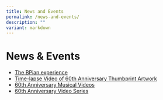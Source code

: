 ```yaml
---
title: News and Events
permalink: /news-and-events/
description: ""
variant: markdown
---
```

# News & Events
* [The BPian experience](https://www.instagram.com/bpian.experience/?hl=en)
* [Time-lapse Video of 60th Anniversary Thumbprint Artwork](/news-and-events/time-lapse-video-of-60th-anniversary-thumbprint-artwork)
* [60th Anniversary Musical Videos](/news-and-events/60th-anniversary-musical-videos)
* [60th Anniversary Video Series](/news-and-events/60th-anniversary-video-series)